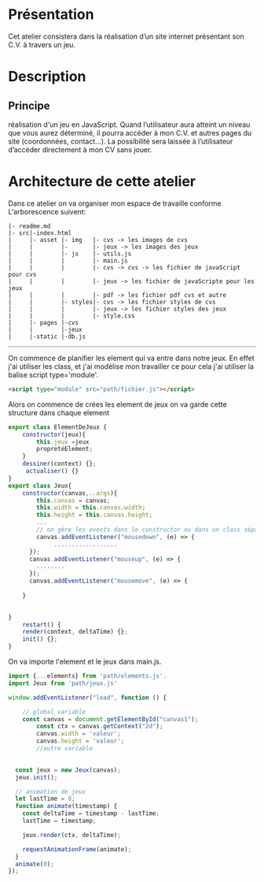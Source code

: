 # Présentation
Cet atelier consistera dans la réalisation d’un site internet présentant son C.V. à travers un jeu.

# Description
##     Principe 
réalisation d'un jeu en JavaScript. Quand l’utilisateur aura atteint un niveau que vous aurez déterminé, il pourra accéder à mon C.V. et autres pages du site (coordonnées, contact…). La possibilité sera laissée à l’utilisateur d’accéder
directement à mon CV sans jouer.

# Architecture  de cette atelier
 
Dans ce atelier on va organiser mon espace de travaille conforme L'arborescence suivent:
```
|- readme.md
|- src|-index.html
|     |- asset |- img   |- cvs -> les images de cvs
|     |        |-       |- jeux -> les images des jeux
|     |        |- js    |- utils.js
|     |        |        |- main.js
|     |        |        |- cvs -> cvs -> les fichier de javaScript pour cvs
|     |        |        |- jeux -> les fichier de javaScripte pour les jeux
|     |        |        |- pdf -> les fichier pdf cvs et autre
|     |        |- styles|- cvs -> les fichier styles de cvs
|     |        |        |- jeux -> les fichier styles des jeux
|     |        |        |- style.css
|     |- pages |-cvs
|     |        |-jeux
|     |-static |-db.js
_______________________________________________________________________________________________________

```
On commence de planifier les element qui va entre dans notre jeux. En effet j'ai utiliser les class, et j'ai modélise mon travailler ce pour cela j'ai utiliser la balise script type='module'.
```html
<script type="module" src="path/fichier.js"></script>
```
Alors on commence de crées les element de jeux on va garde cette structure  dans chaque element
```js
export class ElementDeJeux {
    constructor(jeux){
        this.jeux =jeux
        propretéElement;
    }
    dessiner(context) {};
     actualiser() {}
}
export class Jeux{
    constructor(canvas,..args){
        this.canvas = canvas;
        this.width = this.canvas.width;
        this.height = this.canvas.height;
        ...
        // on gère les events dans le constructor ou dans un class sépare
        canvas.addEventListener("mousedown", (e) => {
             ..................
      });
      canvas.addEventListener("mouseup", (e) => {
        ........
      });
      canvas.addEventListener("mousemove", (e) => {
        
    }

    
}
    restart() {
    render(context, deltaTime) {};
    init() {};
}
```
On va importe l'element et le jeux dans main.js.
```js
import {...elements} from 'path/elements.js'.
import Jeux from 'path/jeux.js'

window.addEventListener("load", function () {

    // global variable
    const canvas = document.getElementById("canvas1");
        const ctx = canvas.getContext("2d");
        canvas.width = 'valeur';
        canvas.height = 'valeur';
        //autre variable

    
  const jeux = new Jeux(canvas);
  jeux.init();

  // animation de jeux
  let lastTime = 0;
  function animate(timestamp) {
    const deltaTime = timestamp - lastTime;
    lastTime = timestamp;

    jeux.render(ctx, deltaTime);

    requestAnimationFrame(animate);
  }
  animate(0);
});
```